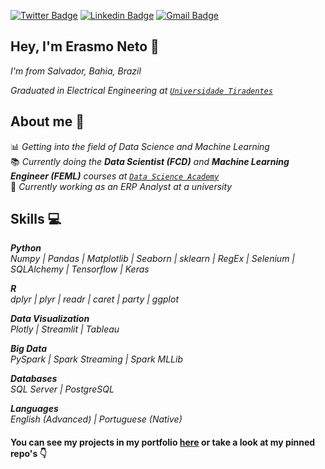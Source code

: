 [![Twitter Badge](https://img.shields.io/badge/-Twitter-1ca0f1?style=flat-square&logo=twitter&logoColor=white&link=https://twitter.com/erasmo_aln)](https://twitter.com/erasmo_aln) [![Linkedin Badge](https://img.shields.io/badge/-LinkedIn-blue?style=flat-square&logo=Linkedin&logoColor=white&link=https://www.linkedin.com/in/erasmoneto/)](https://www.linkedin.com/in/erasmoneto/) [![Gmail Badge](https://img.shields.io/badge/-Gmail-c14438?style=flat-square&logo=Gmail&logoColor=white&link=mailto:erasmo.aln@gmail.com)](mailto:erasmo.aln@gmail.com)
## Hey, I'm Erasmo Neto :wave:
*I'm from Salvador, Bahia, Brazil*

*Graduated in Electrical Engineering at [`Universidade Tiradentes`](https://www.unit.br/)*

## About me :thought_balloon:
:bar_chart: *Getting into the field of Data Science and Machine Learning*  
:books: *Currently doing the **Data Scientist (FCD)** and **Machine Learning Engineer (FEML)** courses at [`Data Science Academy`](https://www.datascienceacademy.com.br/)*  
🏤 *Currently working as an ERP Analyst at a university*  

## Skills :computer:
***Python***  
*Numpy | Pandas | Matplotlib | Seaborn | sklearn | RegEx | Selenium | SQLAlchemy | Tensorflow | Keras*

***R***  
*dplyr | plyr | readr | caret | party | ggplot*  

***Data Visualization***  
*Plotly | Streamlit | Tableau*

***Big Data***  
*PySpark | Spark Streaming | Spark MLLib*

***Databases***  
*SQL Server | PostgreSQL*

***Languages***  
*English (Advanced) | Portuguese (Native)*


#### You can see my projects in my portfolio [here](https://erasmo-aln.github.io/) or take a look at my pinned repo's :point_down:
